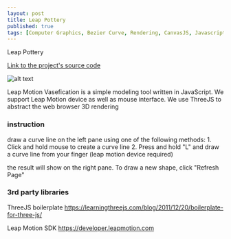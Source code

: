 ```yaml
---
layout: post
title: Leap Pottery
published: true
tags: [Computer Graphics, Bezier Curve, Rendering, CanvasJS, Javascript]
---
```


Leap Pottery

[Link to the project's source code](https://tholapz.github.io/leappottery/)

![alt text](https://tholapz.github.io/leappottery/images/leappottery.png)

Leap Motion Vasefication is a simple modeling tool written in JavaScript. We support Leap Motion device as well as mouse interface. We use ThreeJS to abstract the web browser 3D rendering

### instruction
draw a curve line on the left pane using one of the following methods:
	1. Click and hold mouse to create a curve line
	2. Press and hold "L" and draw a curve line from your finger (leap motion device required)

the result will show on the right pane. To draw a new shape, click "Refresh Page"

### 3rd party libraries
ThreeJS boilerplate
https://learningthreejs.com/blog/2011/12/20/boilerplate-for-three-js/

Leap Motion SDK
https://developer.leapmotion.com

